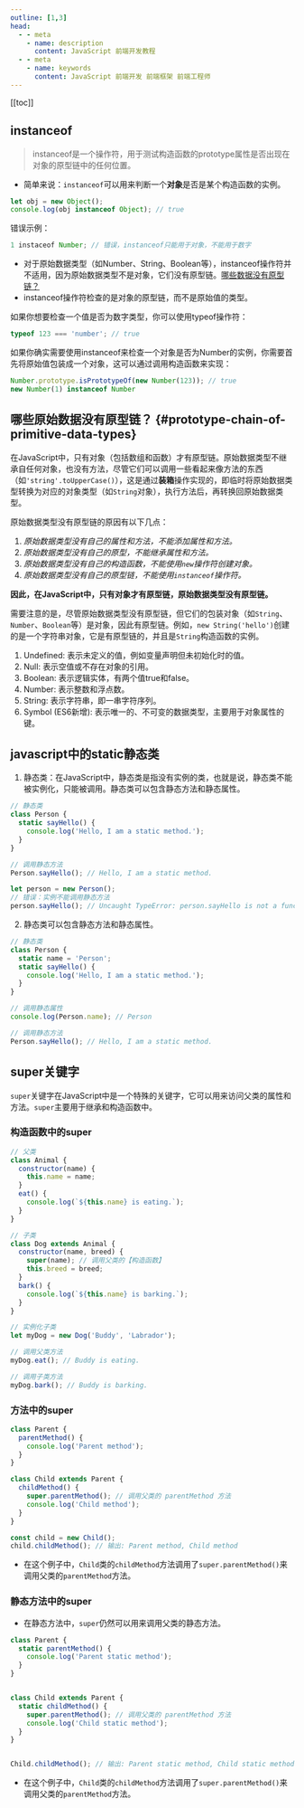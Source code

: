 ```yaml
---
outline: [1,3]
head:
  - - meta
    - name: description
      content: JavaScript 前端开发教程
  - - meta
    - name: keywords
      content: JavaScript 前端开发 前端框架 前端工程师
---
```


[[toc]]

## instanceof 

> instanceof是一个操作符，用于测试构造函数的prototype属性是否出现在对象的原型链中的任何位置。

- 简单来说：`instanceof`可以用来判断一个**对象**是否是某个构造函数的实例。

```javascript
let obj = new Object();
console.log(obj instanceof Object); // true
```

错误示例：

```javascript
1 instaceof Number; // 错误，instanceof只能用于对象，不能用于数字
```

- 对于原始数据类型（如Number、String、Boolean等），instanceof操作符并不适用，因为原始数据类型不是对象，它们没有原型链。[哪些数据没有原型链？](#prototype-chain-of-primitive-data-types)
- instanceof操作符检查的是对象的原型链，而不是原始值的类型。
  
如果你想要检查一个值是否为数字类型，你可以使用typeof操作符：
```javascript
typeof 123 === 'number'; // true
```
如果你确实需要使用instanceof来检查一个对象是否为Number的实例，你需要首先将原始值包装成一个对象，这可以通过调用构造函数来实现：
```javascript
Number.prototype.isPrototypeOf(new Number(123)); // true
new Number(1) instanceof Number
```

## 哪些原始数据没有原型链？  {#prototype-chain-of-primitive-data-types}

在JavaScript中，只有对象（包括数组和函数）才有原型链。原始数据类型不继承自任何对象，也没有方法，尽管它们可以调用一些看起来像方法的东西（如`'string'.toUpperCase()`），这是通过**装箱**操作实现的，即临时将原始数据类型转换为对应的对象类型（如`String`对象），执行方法后，再转换回原始数据类型。

原始数据类型没有原型链的原因有以下几点：

1. *原始数据类型没有自己的属性和方法，不能添加属性和方法。*
2. *原始数据类型没有自己的原型，不能继承属性和方法。*
3. *原始数据类型没有自己的构造函数，不能使用`new`操作符创建对象。*
4. *原始数据类型没有自己的原型链，不能使用`instanceof`操作符。*

**因此，在JavaScript中，只有对象才有原型链，原始数据类型没有原型链。**

需要注意的是，尽管原始数据类型没有原型链，但它们的包装对象（如`String`、`Number`、`Boolean`等）是对象，因此有原型链。例如，`new String('hello')`创建的是一个字符串对象，它是有原型链的，并且是`String`构造函数的实例。

1. Undefined: 表示未定义的值，例如变量声明但未初始化时的值。
2. Null: 表示空值或不存在对象的引用。
3. Boolean: 表示逻辑实体，有两个值true和false。
4. Number: 表示整数和浮点数。
5. String: 表示字符串，即一串字符序列。
6. Symbol (ES6新增): 表示唯一的、不可变的数据类型，主要用于对象属性的键。

## javascript中的static静态类

1. 静态类：在JavaScript中，静态类是指没有实例的类，也就是说，静态类不能被实例化，只能被调用。静态类可以包含静态方法和静态属性。

```javascript
// 静态类
class Person {
  static sayHello() {
    console.log('Hello, I am a static method.');
  }
}

// 调用静态方法
Person.sayHello(); // Hello, I am a static method.

let person = new Person(); 
// 错误：实例不能调用静态方法
person.sayHello(); // Uncaught TypeError: person.sayHello is not a function     

```

2. 静态类可以包含静态方法和静态属性。

```javascript
// 静态类
class Person {
  static name = 'Person';
  static sayHello() {
    console.log('Hello, I am a static method.');
  }
}

// 调用静态属性
console.log(Person.name); // Person

// 调用静态方法
Person.sayHello(); // Hello, I am a static method.
```

## super关键字

`super`关键字在JavaScript中是一个特殊的关键字，它可以用来访问父类的属性和方法。`super`主要用于继承和构造函数中。

### 构造函数中的super

```javascript
// 父类
class Animal {
  constructor(name) {
    this.name = name;
  }
  eat() {
    console.log(`${this.name} is eating.`);
  }
}

// 子类
class Dog extends Animal {
  constructor(name, breed) {
    super(name); // 调用父类的【构造函数】
    this.breed = breed;
  }
  bark() {
    console.log(`${this.name} is barking.`);
  }
}

// 实例化子类
let myDog = new Dog('Buddy', 'Labrador');

// 调用父类方法
myDog.eat(); // Buddy is eating.

// 调用子类方法
myDog.bark(); // Buddy is barking.
```

### 方法中的super

```javascript
class Parent {
  parentMethod() {
    console.log('Parent method');
  }
}

class Child extends Parent {
  childMethod() {
    super.parentMethod(); // 调用父类的 parentMethod 方法
    console.log('Child method');
  }
}

const child = new Child();
child.childMethod(); // 输出: Parent method, Child method
```

- 在这个例子中，`Child`类的`childMethod`方法调用了`super.parentMethod()`来调用父类的`parentMethod`方法。

### 静态方法中的super

- 在静态方法中，`super`仍然可以用来调用父类的静态方法。

```javascript
class Parent {
  static parentMethod() {
    console.log('Parent static method');
  }
}


class Child extends Parent {
  static childMethod() {
    super.parentMethod(); // 调用父类的 parentMethod 方法
    console.log('Child static method');
  }
}


Child.childMethod(); // 输出: Parent static method, Child static method
```

- 在这个例子中，`Child`类的`childMethod`方法调用了`super.parentMethod()`来调用父类的`parentMethod`方法。
  